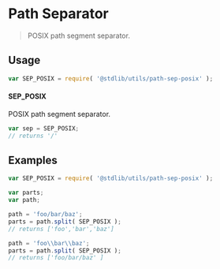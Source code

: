 # Path Separator

> POSIX path segment separator.


<!-- <usage> -->

## Usage

``` javascript
var SEP_POSIX = require( '@stdlib/utils/path-sep-posix' );
```

#### SEP_POSIX

POSIX path segment separator.

``` javascript
var sep = SEP_POSIX;
// returns '/'
```

<!-- </usage> -->


<!-- <examples> -->

## Examples

``` javascript
var SEP_POSIX = require( '@stdlib/utils/path-sep-posix' );

var parts;
var path;

path = 'foo/bar/baz';
parts = path.split( SEP_POSIX );
// returns ['foo','bar','baz']

path = 'foo\\bar\\baz';
parts = path.split( SEP_POSIX );
// returns ['foo/bar/baz' ]
```

<!-- </examples> -->

<!-- <links> -->

<!-- </links> -->
